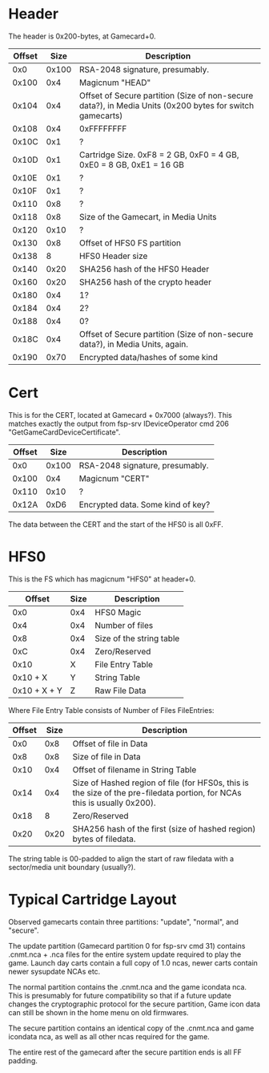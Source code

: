 # Header

The header is 0x200-bytes, at
Gamecard+0.

| Offset | Size  | Description                                                                                              |
| ------ | ----- | -------------------------------------------------------------------------------------------------------- |
| 0x0    | 0x100 | RSA-2048 signature, presumably.                                                                          |
| 0x100  | 0x4   | Magicnum "HEAD"                                                                                          |
| 0x104  | 0x4   | Offset of Secure partition (Size of non-secure data?), in Media Units (0x200 bytes for switch gamecarts) |
| 0x108  | 0x4   | 0xFFFFFFFF                                                                                               |
| 0x10C  | 0x1   | ?                                                                                                        |
| 0x10D  | 0x1   | Cartridge Size. 0xF8 = 2 GB, 0xF0 = 4 GB, 0xE0 = 8 GB, 0xE1 = 16 GB                                      |
| 0x10E  | 0x1   | ?                                                                                                        |
| 0x10F  | 0x1   | ?                                                                                                        |
| 0x110  | 0x8   | ?                                                                                                        |
| 0x118  | 0x8   | Size of the Gamecart, in Media Units                                                                     |
| 0x120  | 0x10  | ?                                                                                                        |
| 0x130  | 0x8   | Offset of HFS0 FS partition                                                                              |
| 0x138  | 8     | HFS0 Header size                                                                                         |
| 0x140  | 0x20  | SHA256 hash of the HFS0 Header                                                                           |
| 0x160  | 0x20  | SHA256 hash of the crypto header                                                                         |
| 0x180  | 0x4   | 1?                                                                                                       |
| 0x184  | 0x4   | 2?                                                                                                       |
| 0x188  | 0x4   | 0?                                                                                                       |
| 0x18C  | 0x4   | Offset of Secure partition (Size of non-secure data?), in Media Units, again.                            |
| 0x190  | 0x70  | Encrypted data/hashes of some kind                                                                       |

# Cert

This is for the CERT, located at Gamecard + 0x7000 (always?). This
matches exactly the output from fsp-srv IDeviceOperator cmd 206
"GetGameCardDeviceCertificate".

| Offset | Size  | Description                       |
| ------ | ----- | --------------------------------- |
| 0x0    | 0x100 | RSA-2048 signature, presumably.   |
| 0x100  | 0x4   | Magicnum "CERT"                   |
| 0x110  | 0x10  | ?                                 |
| 0x12A  | 0xD6  | Encrypted data. Some kind of key? |

The data between the CERT and the start of the HFS0 is all 0xFF.

# HFS0

This is the FS which has magicnum "HFS0" at header+0.

| Offset       | Size | Description              |
| ------------ | ---- | ------------------------ |
| 0x0          | 0x4  | HFS0 Magic               |
| 0x4          | 0x4  | Number of files          |
| 0x8          | 0x4  | Size of the string table |
| 0xC          | 0x4  | Zero/Reserved            |
| 0x10         | X    | File Entry Table         |
| 0x10 + X     | Y    | String Table             |
| 0x10 + X + Y | Z    | Raw File Data            |

Where File Entry Table consists of Number of Files
FileEntries:

| Offset | Size | Description                                                                                                              |
| ------ | ---- | ------------------------------------------------------------------------------------------------------------------------ |
| 0x0    | 0x8  | Offset of file in Data                                                                                                   |
| 0x8    | 0x8  | Size of file in Data                                                                                                     |
| 0x10   | 0x4  | Offset of filename in String Table                                                                                       |
| 0x14   | 0x4  | Size of Hashed region of file (for HFS0s, this is the size of the pre-filedata portion, for NCAs this is usually 0x200). |
| 0x18   | 8    | Zero/Reserved                                                                                                            |
| 0x20   | 0x20 | SHA256 hash of the first (size of hashed region) bytes of filedata.                                                      |

The string table is 00-padded to align the start of raw filedata with a
sector/media unit boundary (usually?).

# Typical Cartridge Layout

Observed gamecarts contain three partitions: "update", "normal", and
"secure".

The update partition (Gamecard partition 0 for fsp-srv cmd 31) contains
.cnmt.nca + .nca files for the entire system update required to play the
game. Launch day carts contain a full copy of 1.0 ncas, newer carts
contain newer sysupdate NCAs etc.

The normal partition contains the .cnmt.nca and the game icondata nca.
This is presumably for future compatibility so that if a future update
changes the cryptographic protocol for the secure partition, Game icon
data can still be shown in the home menu on old firmwares.

The secure partition contains an identical copy of the .cnmt.nca and
game icondata nca, as well as all other ncas required for the game.

The entire rest of the gamecard after the secure partition ends is all
FF padding.
